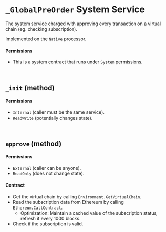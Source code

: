 # `_GlobalPreOrder` System Service

The system service charged with approving every transaction on a virtual chain (eg. checking subscription).

Implemented on the `Native` processor.

#### Permissions
* This is a system contract that runs under `System` permissions.

&nbsp;
## `_init` (method)

#### Permissions
* `Internal` (caller must be the same service).
* `ReadWrite` (potentially changes state).

&nbsp;
## `approve` (method)

#### Permissions
* `External` (caller can be anyone).
* `ReadOnly` (does not change state).

#### Contract
* Get the virtual chain by calling `Environment.GetVirtualChain`.
* Read the subscription data from Ethereum by calling `Ethereum.CallContract`.
  * Optimization: Maintain a cached value of the subscription status, refresh it every 1000 blocks.
* Check if the subscription is valid.
